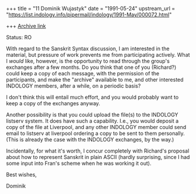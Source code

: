 +++
title = "11 Dominik Wujastyk"
date = "1991-05-24"
upstream_url = "https://list.indology.info/pipermail/indology/1991-May/000072.html"

+++
[Archive link](https://list.indology.info/pipermail/indology/1991-May/000072.html)


Status: RO

With regard to the Sanskrit Syntax discussion, I am interested in the
material, but pressure of work prevents me from participating
actively.  What I *would* like, however, is the opportunity to read
through the group's exchanges after a few months.  Do you think that
one of you (Richard?) could keep a copy of each message, with the
permission of the participants, and make the "archive" available to me,
and other interested INDOLOGY members, after a while, on a periodic
basis?

I don't think this will entail much effort, and you would probably want
to keep a copy of the exchanges anyway.

Another possibility is that you could upload the file(s) to the INDOLOGY
listserv system.  It does have such a capability.  I.e., you would deposit
a copy of the file at Liverpool, and any other INDOLOGY member could
send email to listserv at liverpool ordering a copy to be sent to them
personally.  (This is already the case with the INDOLOGY exchanges,
by the way.)

Incidentally, for what it's worth, I concur completely with Richard's
proposal about how to represent Sanskrit in plain ASCII (hardly
surprising, since I had some input into Fran's scheme when he was
working it out).

Best wishes,

Dominik





